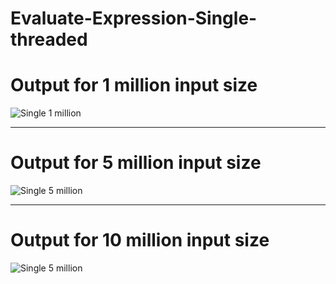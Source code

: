 # Evaluate-Expression-Single-threaded

# Output for 1 million input size

![Single 1 million](https://user-images.githubusercontent.com/42229671/148640602-4233019d-fcb5-4437-898c-818dd72a3dfe.PNG)


-----------------------------------------------------------------------------------------------------------------------------------------------


# Output for 5 million input size
      
![Single 5 million](https://user-images.githubusercontent.com/42229671/148640618-9aa124ea-f971-4e30-a15f-721e0e5420f4.PNG)


------------------------------------------------------------------------------------------------------------------------------------------------


# Output for 10 million input size

![Single 5 million](https://user-images.githubusercontent.com/42229671/148640625-89dd388d-a7f5-44e0-bdee-f4e599fef76f.PNG)

